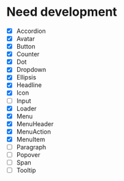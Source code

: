 # Need development

- [x] Accordion
- [x] Avatar
- [x] Button
- [x] Counter
- [x] Dot
- [x] Dropdown
- [x] Ellipsis
- [x] Headline
- [x] Icon
- [ ] Input
- [x] Loader
- [x] Menu
- [x] MenuHeader
- [x] MenuAction
- [x] MenuItem
- [ ] Paragraph
- [ ] Popover
- [ ] Span
- [ ] Tooltip

